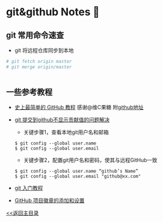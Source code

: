 # git&github Notes :see_no_evil:
## git 常用命令速查
* git 将远程仓库同步到本地
```bash
# git fetch origin master
# git merge origin/master
 
```
## 一些参考教程

* [史上最简单的 GitHub 教程](https://blog.csdn.net/qq_35246620/article/details/66973794) 感谢@维C果糖 附[github地址](https://github.com/guobinhit)
* [git 提交到github不显示贡献值的问题解决](https://my.oschina.net/zlhblogs/blog/3003282)  
  * 关键步骤1，查看本地git用户名和邮箱
  ```
  $ git config --global user.name
  $ git config --global user.email
  ```
  * 关键步骤2，配置git用户名和密码，使其与远程GitHub一致
  ``` 
  $ git config --global user.name “github’s Name”
  $ git config --global user.email "github@xx.com"
  ```
* [git 入门教程](http://rogerdudler.github.io/git-guide/index.zh.html)

* [GitHub 项目徽章的添加和设置](https://lpd-ios.github.io/2017/05/03/GitHub-Badge-Introduction/)   

[<<返回主目录](../README.md)
